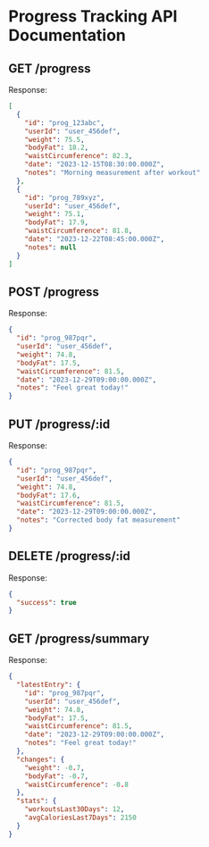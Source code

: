 # Progress Tracking API Documentation

## GET /progress
Response:
```json
[
  {
    "id": "prog_123abc",
    "userId": "user_456def",
    "weight": 75.5,
    "bodyFat": 18.2,
    "waistCircumference": 82.3,
    "date": "2023-12-15T08:30:00.000Z",
    "notes": "Morning measurement after workout"
  },
  {
    "id": "prog_789xyz",
    "userId": "user_456def",
    "weight": 75.1,
    "bodyFat": 17.9,
    "waistCircumference": 81.8,
    "date": "2023-12-22T08:45:00.000Z",
    "notes": null
  }
]
```

## POST /progress
Response:
```json
{
  "id": "prog_987pqr",
  "userId": "user_456def",
  "weight": 74.8,
  "bodyFat": 17.5,
  "waistCircumference": 81.5,
  "date": "2023-12-29T09:00:00.000Z",
  "notes": "Feel great today!"
}
```

## PUT /progress/:id
Response:
```json
{
  "id": "prog_987pqr",
  "userId": "user_456def",
  "weight": 74.8,
  "bodyFat": 17.6,
  "waistCircumference": 81.5,
  "date": "2023-12-29T09:00:00.000Z",
  "notes": "Corrected body fat measurement"
}
```

## DELETE /progress/:id
Response:
```json
{
  "success": true
}
```

## GET /progress/summary
Response:
```json
{
  "latestEntry": {
    "id": "prog_987pqr",
    "userId": "user_456def",
    "weight": 74.8,
    "bodyFat": 17.5,
    "waistCircumference": 81.5,
    "date": "2023-12-29T09:00:00.000Z",
    "notes": "Feel great today!"
  },
  "changes": {
    "weight": -0.7,
    "bodyFat": -0.7,
    "waistCircumference": -0.8
  },
  "stats": {
    "workoutsLast30Days": 12,
    "avgCaloriesLast7Days": 2150
  }
}
```
